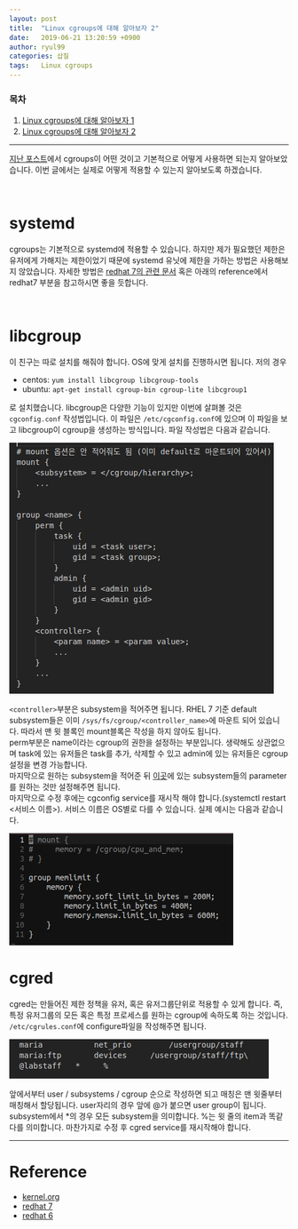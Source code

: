 ```yaml
---
layout: post
title:  "Linux cgroups에 대해 알아보자 2"
date:   2019-06-21 13:20:59 +0900
author: ryul99
categories: 삽질
tags:	Linux cgroups
---
```


### 목차
1. <a href="/category/삽질/cgroups-1/">Linux cgroups에 대해 알아보자 1</a>
1. <a href="/category/삽질/cgroups-2/">Linux cgroups에 대해 알아보자 2</a>

----

<a href="/category/삽질/cgroups-1/">지난 포스트</a>에서 cgroups이 어떤 것이고 기본적으로 어떻게 사용하면 되는지 알아보았습니다. 이번 글에서는 실제로 어떻게 적용할 수 있는지 알아보도록 하겠습니다.

<br>

# systemd
cgroups는 기본적으로 systemd에 적용할 수 있습니다. 하지만 제가 필요했던 제한은 유저에게 가해지는 제한이었기 때문에 systemd 유닛에 제한을 가하는 방법은 사용해보지 않았습니다. 자세한 방법은 [redhat 7의 관련 문서](https://access.redhat.com/documentation/en-us/red_hat_enterprise_linux/7/html/resource_management_guide/sec-modifying_control_groups) 혹은 아래의 reference에서 redhat7 부분을 참고하시면 좋을 듯합니다.

<br>

# libcgroup
이 친구는 따로 설치를 해줘야 합니다. OS에 맞게 설치를 진행하시면 됩니다. 저의 경우

- centos: `yum install libcgroup libcgroup-tools`
- ubuntu: `apt-get install cgroup-bin cgroup-lite libcgroup1`

로 설치했습니다.
libcgroup은 다양한 기능이 있지만 이번에 살펴볼 것은 `cgconfig.conf` 작성법입니다. 이 파일은 `/etc/cgconfig.conf`에 있으며 이 파일을 보고 libcgroup이 cgroup을 생성하는 방식입니다. 파일 작성법은 다음과 같습니다.

<img src="/assets/images/cgroups-2/image1.png" title="cgconfig.conf">

`<controller>`부분은 subsystem을 적어주면 됩니다. RHEL 7 기준 default subsystem들은 이미 `/sys/fs/cgroup/<controller_name>`에 마운트 되어 있습니다. 따라서 맨 윗 블록인 mount블록은 작성을 하지 않아도 됩니다. <br> perm부분은 name이라는 cgroup의 권한을 설정하는 부분입니다. 생략해도 상관없으며 task에 있는 유저들은 task를 추가, 삭제할 수 있고 admin에 있는 유저들은 cgroup설정을 변경 가능합니다. <br> 마지막으로 원하는 subsystem을 적어준 뒤 [이곳](https://access.redhat.com/documentation/en-us/red_hat_enterprise_linux/6/html/resource_management_guide/ch-subsystems_and_tunable_parameters)에 있는 subsystem들의 parameter를 원하는 것만 설정해주면 됩니다. <br> 마지막으로 수정 후에는 cgconfig service를 재시작 해야 합니다.(systemctl restart <서비스 이름>). 서비스 이름은 OS별로 다를 수 있습니다. 실제 예시는 다음과 같습니다.

<img src="/assets/images/cgroups-2/image2.png" title="cgconfig.conf-example">

<br>

# cgred
cgred는 만들어진 제한 정책을 유저, 혹은 유저그룹단위로 적용할 수 있게 합니다. 즉, 특정 유저그룹의 모든 혹은 특정 프로세스를 원하는 cgroup에 속하도록 하는 것입니다. `/etc/cgrules.conf`에 configure파일을 작성해주면 됩니다.

<img src="/assets/images/cgroups-2/image3.png" title="cgrules.conf-example">

앞에서부터 user / subsystems / cgroup 순으로 작성하면 되고 매칭은 맨 윗줄부터 매칭해서 할당됩니다. user자리의 경우 앞에 @가 붙으면 user group이 됩니다. subsystem에서 *의 경우 모든 subsystem을 의미합니다. %는 윗 줄의 item과 똑같다를 의미합니다. 마찬가지로 수정 후 cgred service를 재시작해야 합니다.

--------
# Reference
- [kernel.org](https://www.kernel.org/doc/Documentation/cgroup-v1/cgroups.txt)
- [redhat 7](https://access.redhat.com/documentation/en-us/red_hat_enterprise_linux/7/html/resource_management_guide/index)
- [redhat 6](https://access.redhat.com/documentation/en-us/red_hat_enterprise_linux/6/html/resource_management_guide/index)
